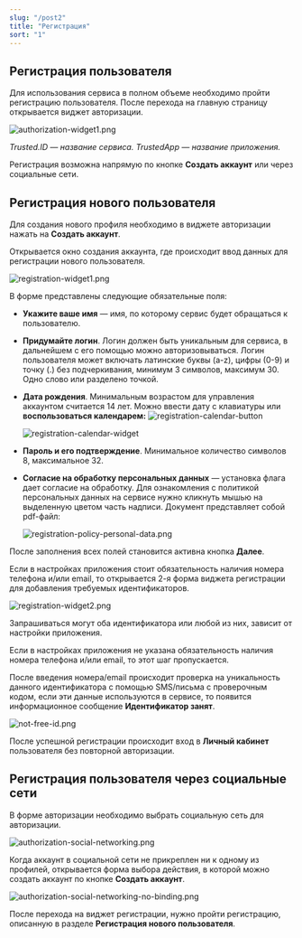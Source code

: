 ```yaml
---
slug: "/post2"
title: "Регистрация"
sort: "1"
---
```


## Регистрация пользователя

Для использования сервиса в полном объеме необходимо пройти регистрацию пользователя. После перехода на главную страницу открывается виджет авторизации.

 ![authorization-widget1.png](./images/authorization-widget1.png "Виджет авторизации")
 
*Trusted.ID — название сервиса.* 
*TrustedApp — название приложения.*

Регистрация возможна напрямую по кнопке **Создать аккаунт** или через социальные сети.

## Регистрация нового пользователя

Для создания нового профиля необходимо в виджете авторизации нажать на **Создать аккаунт**. 

Открывается окно cоздания аккаунта, где происходит ввод данных для регистрации нового пользователя.

![registration-widget1.png](./images/registration-widget1.png "Виджет регистрации (форма №1)") 

В форме представлены следующие обязательные поля:

- **Укажите ваше имя** — имя, по которому сервис будет обращаться к пользователю.
- **Придумайте логин**. Логин должен быть уникальным для сервиса, в дальнейшем с его помощью можно авторизовываться.  Логин пользователя может включать латинские буквы (a-z), цифры (0-9) и точку (.) без подчеркивания, минимум 3 символов, максимум 30. Одно слово или разделено точкой. 
- **Дата рождения**. Минимальным возрастом для управления аккаунтом считается 14 лет. Можно ввести дату с клавиатуры или **воспользоваться календарем:** 
  ![registration-calendar-button](./images/registration-calendar-button.png "Кнопка календарь")

  ![registration-calendar-widget](./images/registration-calendar-widget.png "Виджет календаря")

- **Пароль и его подтверждение**. Минимальное количество символов 8, максимальное 32.
- **Согласие на обработку персональных данных** — установка флага дает согласие на обработку. Для ознакомления с  политикой персональных данных на сервисе нужно кликнуть мышью на выделенную цветом часть надписи. Документ представляет собой pdf-файл:
  
  ![registration-policy-personal-data.png](./images/registration-policy-personal-data.png "Политика обработки персональных данных")

После заполнения всех полей становится активна кнопка **Далее**.  

Если в настройках приложения стоит обязательность наличия номера телефона и/или email, то открывается 2-я форма виджета регистрации для добавления требуемых идентификаторов.

![registration-widget2.png](./images/registration-widget2.png "Виджет регистрации (форма №2)")

Запрашиваться могут оба идентификатора или любой из них, зависит от настройки приложения. 

Если в настройках приложения не указана обязательность наличия номера телефона и/или email, то этот шаг пропускается.

После введения номера/email происходит проверка на уникальность данного идентификатора с помощью SMS/письма c проверочным кодом, если эти данные используются в сервисе, то появится информационное сообщение **Идентификатор занят**.

![not-free-id.png](./images/not-free-id.png "Информационное сообщение при введении занятого идентификатора") 

После успешной регистрации происходит вход в **Личный кабинет** пользователя без повторной авторизации. 

## Регистрация пользователя через социальные сети

В форме авторизации необходимо выбрать социальную сеть для авторизации. 

![authorization-social-networking.png](./images/authorization-social-networking.png "Раздел виджета авторизация по социальным сетям")

Когда аккаунт в социальной сети не прикреплен ни к одному из профилей, открывается форма выбора действия, в которой можно создать аккаунт по кнопке **Создать аккаунт**. 

![authorization-social-networking-no-binding.png](./images/authorization-social-networking-no-binding.png "Окно выбора действий с социальной сетью") 

После перехода на виджет регистрации, нужно пройти регистрацию, описанную в разделе **Регистрация нового пользователя**. 